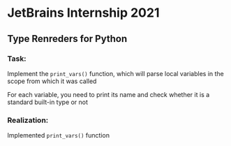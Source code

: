 # JetBrains Internship 2021
## Type Renreders for Python
### Task:
  Implement the <code/>print_vars()</code> function, which will parse local variables in the scope from which it was called

  For each variable, you need to print its name and check whether it is a standard built-in type or not

### Realization:
  Implemented <code/>print_vars()</code> function
